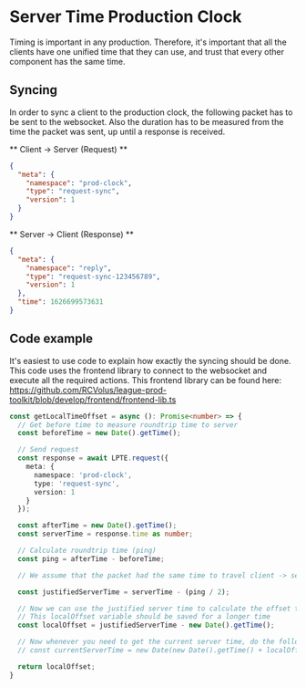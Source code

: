 # Server Time Production Clock
Timing is important in any production. Therefore, it's important that all the clients have one unified time that they can use, and trust that every other component has the same time.

## Syncing
In order to sync a client to the production clock, the following packet has to be sent to the websocket. Also the duration has to be measured from the time the packet was sent, up until a response is received.

** Client -> Server (Request) **
```json
{
  "meta": {
    "namespace": "prod-clock",
    "type": "request-sync",
    "version": 1
  }
}
```

** Server -> Client (Response) **
```json
{
  "meta": {
    "namespace": "reply",
    "type": "request-sync-123456789",
    "version": 1
  },
  "time": 1626699573631
}
```

## Code example
It's easiest to use code to explain how exactly the syncing should be done. This code uses the frontend library to connect to the websocket and execute all the required actions. This frontend library can be found here: https://github.com/RCVolus/league-prod-toolkit/blob/develop/frontend/frontend-lib.ts

```typescript
const getLocalTimeOffset = async (): Promise<number> => {
  // Get before time to measure roundtrip time to server
  const beforeTime = new Date().getTime();

  // Send request
  const response = await LPTE.request({
    meta: {
      namespace: 'prod-clock',
      type: 'request-sync',
      version: 1
    }
  });

  const afterTime = new Date().getTime();
  const serverTime = response.time as number;

  // Calculate roundtrip time (ping)
  const ping = afterTime - beforeTime;

  // We assume that the packet had the same time to travel client -> server, as it travels server -> client. Thus we have to remove half of the ping time from the server time to justify it correctly

  const justifiedServerTime = serverTime - (ping / 2);

  // Now we can use the justified server time to calculate the offset to the local clock.
  // This localOffset variable should be saved for a longer time
  const localOffset = justifiedServerTime - new Date().getTime();

  // Now whenever you need to get the current server time, do the following:
  // const currentServerTime = new Date(new Date().getTime() + localOffset);

  return localOffset;
}
```